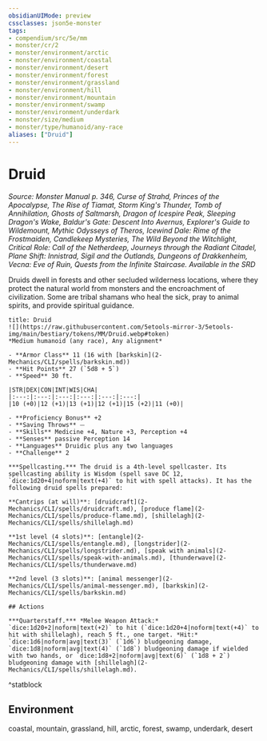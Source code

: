 ```yaml
---
obsidianUIMode: preview
cssclasses: json5e-monster
tags:
- compendium/src/5e/mm
- monster/cr/2
- monster/environment/arctic
- monster/environment/coastal
- monster/environment/desert
- monster/environment/forest
- monster/environment/grassland
- monster/environment/hill
- monster/environment/mountain
- monster/environment/swamp
- monster/environment/underdark
- monster/size/medium
- monster/type/humanoid/any-race
aliases: ["Druid"]
---
```

# Druid
*Source: Monster Manual p. 346, Curse of Strahd, Princes of the Apocalypse, The Rise of Tiamat, Storm King's Thunder, Tomb of Annihilation, Ghosts of Saltmarsh, Dragon of Icespire Peak, Sleeping Dragon's Wake, Baldur's Gate: Descent Into Avernus, Explorer's Guide to Wildemount, Mythic Odysseys of Theros, Icewind Dale: Rime of the Frostmaiden, Candlekeep Mysteries, The Wild Beyond the Witchlight, Critical Role: Call of the Netherdeep, Journeys through the Radiant Citadel, Plane Shift: Innistrad, Sigil and the Outlands, Dungeons of Drakkenheim, Vecna: Eve of Ruin, Quests from the Infinite Staircase. Available in the <span title='Systems Reference Document (5.1)'>SRD</span>*  

Druids dwell in forests and other secluded wilderness locations, where they protect the natural world from monsters and the encroachment of civilization. Some are tribal shamans who heal the sick, pray to animal spirits, and provide spiritual guidance.

```ad-statblock
title: Druid
![](https://raw.githubusercontent.com/5etools-mirror-3/5etools-img/main/bestiary/tokens/MM/Druid.webp#token)
*Medium humanoid (any race), Any alignment*

- **Armor Class** 11 (16 with [barkskin](2-Mechanics/CLI/spells/barkskin.md))
- **Hit Points** 27 (`5d8 + 5`)
- **Speed** 30 ft.

|STR|DEX|CON|INT|WIS|CHA|
|:---:|:---:|:---:|:---:|:---:|:---:|
|10 (+0)|12 (+1)|13 (+1)|12 (+1)|15 (+2)|11 (+0)|

- **Proficiency Bonus** +2
- **Saving Throws** ⏤
- **Skills** Medicine +4, Nature +3, Perception +4
- **Senses** passive Perception 14
- **Languages** Druidic plus any two languages
- **Challenge** 2

***Spellcasting.*** The druid is a 4th-level spellcaster. Its spellcasting ability is Wisdom (spell save DC 12, `dice:1d20+4|noform|text(+4)` to hit with spell attacks). It has the following druid spells prepared:

**Cantrips (at will)**: [druidcraft](2-Mechanics/CLI/spells/druidcraft.md), [produce flame](2-Mechanics/CLI/spells/produce-flame.md), [shillelagh](2-Mechanics/CLI/spells/shillelagh.md)

**1st level (4 slots)**: [entangle](2-Mechanics/CLI/spells/entangle.md), [longstrider](2-Mechanics/CLI/spells/longstrider.md), [speak with animals](2-Mechanics/CLI/spells/speak-with-animals.md), [thunderwave](2-Mechanics/CLI/spells/thunderwave.md)

**2nd level (3 slots)**: [animal messenger](2-Mechanics/CLI/spells/animal-messenger.md), [barkskin](2-Mechanics/CLI/spells/barkskin.md)

## Actions

***Quarterstaff.*** *Melee Weapon Attack:* `dice:1d20+2|noform|text(+2)` to hit (`dice:1d20+4|noform|text(+4)` to hit with shillelagh), reach 5 ft., one target. *Hit:* `dice:1d6|noform|avg|text(3)` (`1d6`) bludgeoning damage, `dice:1d8|noform|avg|text(4)` (`1d8`) bludgeoning damage if wielded with two hands, or `dice:1d8+2|noform|avg|text(6)` (`1d8 + 2`) bludgeoning damage with [shillelagh](2-Mechanics/CLI/spells/shillelagh.md).
```
^statblock

## Environment

coastal, mountain, grassland, hill, arctic, forest, swamp, underdark, desert